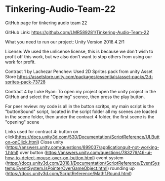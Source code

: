 # Tinkering-Audio-Team-22
GitHub page for tinkering audio team 22

GitHub Link:
https://github.com/LMR589281/Tinkering-Audio-Team-22

What you need to run our project:
Unity Version 2018.4.2f1

License:
We used the unlicense license, this is because we don't wish to profit off this work, but we also don't want to stop others from using our work for profit.  

Contract 1 by Lachezar Penchev:
Used 2D Sprites pack from unity Asset Store
https://assetstore.unity.com/packages/essentials/asset-packs/2d-sprites-pack-73728

Contract 4 by Luke Ryan:
To open my project open the unity project in the GitHub and select the "Opening" scence, then press the play button.

For peer review: my code is all in the button scritps, my main script is the "buttonSound" script, located in the script folder
all my scenes are loacted in the scene folder, then under the contract 4 folder, the first scene is the "opening" scene 

Links used for contract 4:
button on click(https://docs.unity3d.com/530/Documentation/ScriptReference/UI.Button-onClick.html)
Close unity (https://answers.unity.com/questions/899037/applicationquit-not-working-1.html)
over button (https://answers.unity.com/questions/783279/46-ui-how-to-detect-mouse-over-on-button.html)
event system (https://docs.unity3d.com/2018.1/Documentation/ScriptReference/EventSystems.EventSystem.IsPointerOverGameObject.html)
rounding up (https://docs.unity3d.com/ScriptReference/Mathf.Round.html)

